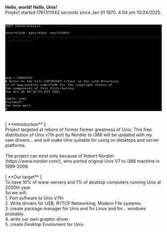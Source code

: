 **Hello, world! Hello, Unix!** <br />
Project started 1761311042 seconds since Jan 01 1970. 4:04 pm 10/24/2025.<br />
<br />

![Can not load picture.. ](/pictures/hello.png "")

<br />
[ **Introduction** ] <br />
Project targeted at reborn of former former greatness of Unix. This free distribution of Unix v7th port by Nordier to i386 will be updated with my own drivers... and will make Unix suitable for using on desktops and server platforms. <br />
<br />
The project can exist only because of Robert Nordier (https://www.nordier.com/), who ported original Unix V7 to i386 machine in 1999-2006. <br />
<br />
[ **Our target** ] <br />
To have 10% of www-servers and 1% of desktop computers running Unix at 2030th year.<br /> 
So we will:<br />
1. Port software to Unix V7th <br />
2. Write drivers for USB, IP/TCP Networking, Modern File systems.<br />
3. create package manager for Unix and for Linux and for... windows probably.<br />
4. write our own graphic driver.<br />
5. create Desktop Enviroment for Unix.<br />
